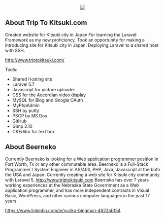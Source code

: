 <p align="center"><img src="http://www.triptokitsuki.com/images/logo.png"></p>

## About Trip To Kitsuki.com

Created website for Kitsuki city in Japan
For learning the Laravel Framework as my new proficiency. Took an opportunity for making a introducing site for Kitsuki city in Japan. 
Deploying Laravel to a shared host with SSH.

http://www.triptokitsuki.com/

Tools:
- Shared Hosting site
- Laravel 5.7
- Javascript for picture uploader
- CSS for the Accordian video display
- MySQL for Blog and Google OAuth
- MyPhpAdmin
- SSH by putty
- PSCP by MS Dos
- GitHub
- Gimp 2.10
- CKEditor for text box

## About Beerneko 
Currently Beerneko is looking for a Web application programmer position in Fort Worth, Tx or any other commutable area. 
Beerneko is a Full-Stack Programmer / System Engineer in AS/400, PHP, Java, Javascript at the both the USA and Japan. 
Currently creating a web site for Kitsuki city community with Laravel 5. http://www.triptokitsuki.com
Beerneko has over 7 years working experiences at the Nebraska State Government as a Web application programmer, and has more independent contracts in Visual Basic, WordPress, and other various computer languages in the past 17 years.

https://www.linkedin.com/in/yuriko-bingman-4622ab154
